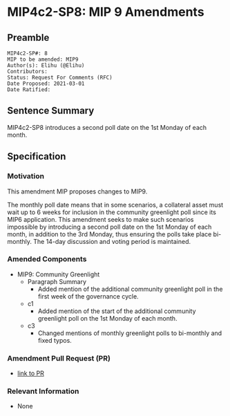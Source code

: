 # MIP4c2-SP8: MIP 9 Amendments

## Preamble

```
MIP4c2-SP#: 8
MIP to be amended: MIP9
Author(s): Elihu (@Elihu)
Contributors:
Status: Request For Comments (RFC)
Date Proposed: 2021-03-01
Date Ratified:
```

## Sentence Summary

MIP4c2-SP8 introduces a second poll date on the 1st Monday of each month.

## Specification

### Motivation

This amendment MIP proposes changes to MIP9.

The monthly poll date means that in some scenarios, a collateral asset must wait up to 6 weeks for inclusion in the community greenlight poll since its MIP6 application. This amendment seeks to make such scenarios impossible by introducing a second poll date on the 1st Monday of each month, in addition to the 3rd Monday, thus ensuring the polls take place bi-monthly. The 14-day discussion and voting period is maintained.

### Amended Components

* MIP9: Community Greenlight
  * Paragraph Summary
    * Added mention of the additional community greenlight poll in the first week of the governance cycle.
  * c1
    * Added mention of the start of the additional community greenlight poll on the 1st Monday of each month.
  * c3
    * Changed mentions of monthly greenlight polls to bi-monthly and fixed typos.

### Amendment Pull Request (PR)

* [link to PR](https://github.com/makerdao/mips/pull/201/)

### Relevant Information

* None
